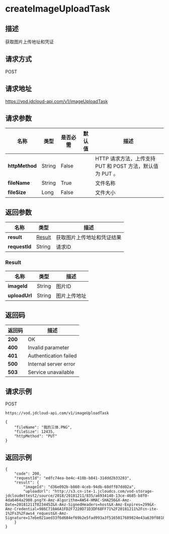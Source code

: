 # createImageUploadTask


## 描述
获取图片上传地址和凭证

## 请求方式
POST

## 请求地址
https://vod.jdcloud-api.com/v1/imageUploadTask


## 请求参数
|名称|类型|是否必需|默认值|描述|
|---|---|---|---|---|
|**httpMethod**|String|False| |HTTP 请求方法，上传支持 PUT 和 POST 方法，默认值为 PUT 。|
|**fileName**|String|True| |文件名称|
|**fileSize**|Long|False| |文件大小|


## 返回参数
|名称|类型|描述|
|---|---|---|
|**result**|[Result](createimageuploadtask#result)|获取图片上传地址和凭证结果|
|**requestId**|String|请求ID|

### <div id="result">Result</div>
|名称|类型|描述|
|---|---|---|
|**imageId**|String|图片ID|
|**uploadUrl**|String|图片上传地址|

## 返回码
|返回码|描述|
|---|---|
|**200**|OK|
|**400**|Invalid parameter|
|**401**|Authentication failed|
|**500**|Internal server error|
|**503**|Service unavailable|

## 请求示例
POST
```
https://vod.jdcloud-api.com/v1/imageUploadTask

```

```
{
    "fileName": "我的三体.PNG", 
    "fileSize": 12435, 
    "httpMethod": "PUT"
}
```

## 返回示例
```
{
    "code": 200, 
    "requestId": "edfc74ea-be4c-418b-b841-31ddd2b33203", 
    "result": {
        "imageId": "d36e092b-b860-4ceb-94db-68dff87dd02a", 
        "uploadUrl": "http://s3.cn-ite-1.jcloudcs.com/vod-storage-jdcloudmttest2/source/2018/20181211/835/a6934140-13ce-4685-b8f0-4da6464a2908.png?X-Amz-Algorithm=AWS4-HMAC-SHA256&X-Amz-Date=20181211T023445Z&X-Amz-SignedHeaders=host&X-Amz-Expires=299&X-Amz-Credential=986C710A6A1FD2F7220D71D3DF68FF71%2F20181211%2Fcn-ite-1%2Fs3%2Faws4_request&X-Amz-Signature=17ebe021aed33f6d684ef69b2e5fad993a3f5165017689824e43a639f0818ff9"
    }
}
```
